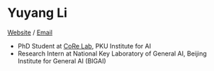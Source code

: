 # Yuyang Li

[Website](https://yuyangli.com) / [Email](mailto:i@aidenli.net)

- PhD Student at [CoRe Lab](https://pku.ai), PKU Institute for AI
- Research Intern at National Key Laboratory of General AI, Beijing Institute for General AI (BIGAI)
